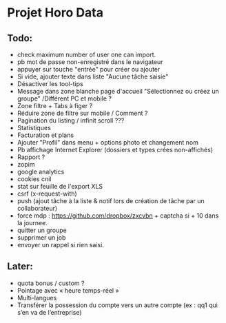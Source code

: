 # Projet Horo Data


## Todo:
* check maximum number of user one can import.
* pb mot de passe non-enregistré dans le navigateur
* appuyer sur touche "entrée" pour créer ou ajouter
* Si vide, ajouter texte dans liste "Aucune tâche saisie"
* Désactiver les tool-tips
* Message dans zone blanche page d'accueil "Sélectionnez ou créez un groupe" /Différent PC et mobile ?
* Zone filtre + Tabs à figer ?
* Réduire zone de filtre sur mobile / Comment ?
* Pagination du listing / infinit scroll ???
* Statistiques
* Facturation et plans
* Ajouter "Profil" dans menu + options photo et changement nom
* Pb affichage Internet Explorer (dossiers et types crées non-affichés)
* Rapport ?
* zopim
* google analytics
* cookies cnil
* stat sur feuille de l'export XLS
* csrf (x-request-with)
* push (ajout tâche à la liste & notif lors de création de tâche par un collaborateur)
* force mdp : https://github.com/dropbox/zxcvbn + captcha si + 10 dans la journee.
* quitter un groupe
* supprimer un job
* envoyer un rappel si rien saisi.

## Later:
* quota bonus / custom ?
* Pointage avec « heure temps-réel »
* Multi-langues
* Transférer la possession du compte vers un autre compte (ex : qq1 qui s’en va de l’entreprise)
